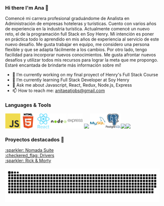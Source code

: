 ### Hi there I'm Ana 👋
Comencé mi carrera profesional graduándome de Analista en Administración de empresas hoteleras y turísticas. Cuento con varios años de experiencia en la industria turística. 
Actualmente comencé un nuevo reto, el de la programación full Stack en Soy Henry. Mi intención es poner en práctica todo lo aprendido en mis años de experiencia al servicio de este nuevo desafío.
Me gusta trabajar en equipo, me considero una persona flexible y que se adapta fácilmente a los cambios. Por otro lado, tengo facilidad para incorporar nuevos conocimientos. 
Me gusta afrontar nuevos desafíos y utilizar todos mis recursos para lograr la meta que me propongo. 
Estaré encantada de brindarte más información sobre mí!

- 🔭 I’m currently working on my final proyect of Henry's Full Stack Course
- 🌱 I’m currently learning Full Stack Developer at Soy Henry
- 💬 Ask me about Javascript, React, Redux, Node.js, Express
- 📫 How to reach me: anitaeatjobs@gmail.com 

### Languages & Tools 
<div>
<img src='https://raw.githubusercontent.com/devicons/devicon/master/icons/javascript/javascript-original.svg' width='50'><img src='https://raw.githubusercontent.com/devicons/devicon/master/icons/html5/html5-original-wordmark.svg' width='50'><img src='https://raw.githubusercontent.com/devicons/devicon/master/icons/react/react-original-wordmark.svg' width='50'><img src='https://raw.githubusercontent.com/devicons/devicon/master/icons/nodejs/nodejs-original-wordmark.svg' width='50'> <img src='https://raw.githubusercontent.com/devicons/devicon/master/icons/express/express-original-wordmark.svg' width='50'> <img src='https://camo.githubusercontent.com/fbfcb9e3dc648adc93bef37c718db16c52f617ad055a26de6dc3c21865c3321d/68747470733a2f2f7777772e766563746f726c6f676f2e7a6f6e652f6c6f676f732f6769742d73636d2f6769742d73636d2d69636f6e2e737667' width='50'> <img src='https://raw.githubusercontent.com/devicons/devicon/master/icons/mysql/mysql-original-wordmark.svg' width='50'><img src='https://raw.githubusercontent.com/devicons/devicon/master/icons/postgresql/postgresql-original-wordmark.svg' width='50'><img src='https://camo.githubusercontent.com/5fa137d222dde7b69acd22c6572a065ce3656e6ffa1f5e88c1b5c7a935af3cc6/68747470733a2f2f63646e2e6a7364656c6976722e6e65742f67682f64657669636f6e732f64657669636f6e2f69636f6e732f7673636f64652f7673636f64652d6f726967696e616c2e737667' width='50'><img src='https://camo.githubusercontent.com/c3fc2502421ea45b46698a4db62f25d0ef49c765f197b1a8fd00eaed5548b1db/68747470733a2f2f63646e2e6a7364656c6976722e6e65742f67682f64657669636f6e732f64657669636f6e2f69636f6e732f736c61636b2f736c61636b2d6f726967696e616c2e737667' width='50'>
</div>

### Proyectos destacados 🚀
 <a href="https://https://nomada-suite.vercel.app/" title="Nomada Suite">
 :sparkler: Nomada Suite</a>
 <br>
 <a href="https://github.com/AMangialavori/PIAMangialavoriDrivers" title="Drivers">
:checkered_flag: Drivers</a>
<br>
 <a href="https://github.com/AMangialavori/RickAndMorty" title="RickAndMorty">
:sparkler: Rick & Morty</a>

<br>
<br>

<img src='https://raw.githubusercontent.com/Elanza-48/Elanza-48/main/resources/img/github-contribution-grid-snake.svg' width='2000'>














